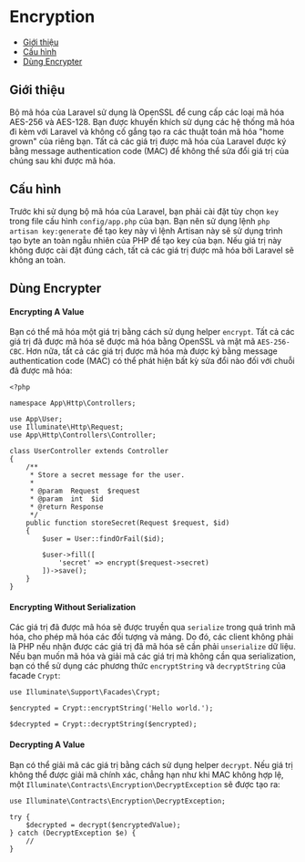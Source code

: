 # Encryption

- [Giới thiệu](#introduction)
- [Cấu hình](#configuration)
- [Dùng Encrypter](#using-the-encrypter)

<a name="introduction"></a>
## Giới thiệu

Bộ mã hóa của Laravel sử dụng là OpenSSL để cung cấp các loại mã hóa AES-256 và AES-128. Bạn được khuyến khích sử dụng các hệ thống mã hóa đi kèm với Laravel và không cố gắng tạo ra các thuật toán mã hóa "home grown" của riêng bạn. Tất cả các giá trị được mã hóa của Laravel được ký bằng message authentication code (MAC) để không thể sửa đổi giá trị của chúng sau khi được mã hóa.

<a name="configuration"></a>
## Cấu hình

Trước khi sử dụng bộ mã hóa của Laravel, bạn phải cài đặt tùy chọn `key` trong file cấu hình `config/app.php` của bạn. Bạn nên sử dụng lệnh `php artisan key:generate` để tạo key này vì lệnh Artisan này sẽ sử dụng trình tạo byte an toàn ngẫu nhiên của PHP để tạo key của bạn. Nếu giá trị này không được cài đặt đúng cách, tất cả các giá trị được mã hóa bởi Laravel sẽ không an toàn.

<a name="using-the-encrypter"></a>
## Dùng Encrypter

#### Encrypting A Value

Bạn có thể mã hóa một giá trị bằng cách sử dụng helper `encrypt`. Tất cả các giá trị đã được mã hóa sẽ được mã hóa bằng OpenSSL và mật mã `AES-256-CBC`. Hơn nữa, tất cả các giá trị được mã hóa mà được ký bằng message authentication code (MAC) có thể phát hiện bất kỳ sửa đổi nào đối với chuỗi đã được mã hóa:

    <?php

    namespace App\Http\Controllers;

    use App\User;
    use Illuminate\Http\Request;
    use App\Http\Controllers\Controller;

    class UserController extends Controller
    {
        /**
         * Store a secret message for the user.
         *
         * @param  Request  $request
         * @param  int  $id
         * @return Response
         */
        public function storeSecret(Request $request, $id)
        {
            $user = User::findOrFail($id);

            $user->fill([
                'secret' => encrypt($request->secret)
            ])->save();
        }
    }

#### Encrypting Without Serialization

Các giá trị đã được mã hóa sẽ được truyền qua `serialize` trong quá trình mã hóa, cho phép mã hóa các đối tượng và mảng. Do đó, các client không phải là PHP nếu nhận được các giá trị đã mã hóa sẽ cần phải `unserialize` dữ liệu. Nếu bạn muốn mã hóa và giải mã các giá trị mà không cần qua serialization, bạn có thể sử dụng các phương thức `encryptString` và `decryptString` của facade `Crypt`:

    use Illuminate\Support\Facades\Crypt;

    $encrypted = Crypt::encryptString('Hello world.');

    $decrypted = Crypt::decryptString($encrypted);

#### Decrypting A Value

Bạn có thể giải mã các giá trị bằng cách sử dụng helper `decrypt`. Nếu giá trị không thể được giải mã chính xác, chẳng hạn như khi MAC không hợp lệ, một `Illuminate\Contracts\Encryption\DecryptException` sẽ được tạo ra:

    use Illuminate\Contracts\Encryption\DecryptException;

    try {
        $decrypted = decrypt($encryptedValue);
    } catch (DecryptException $e) {
        //
    }
